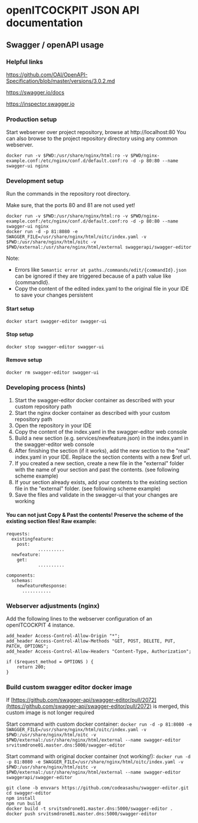 # openITCOCKPIT JSON API documentation

## Swagger / openAPI usage



### Helpful links

https://github.com/OAI/OpenAPI-Specification/blob/master/versions/3.0.2.md

https://swagger.io/docs

https://inspector.swagger.io


### Production setup

Start webserver over project repository, browse at http://localhost:80
You can also browse to the project repository directory using any common webserver.

`docker run -v $PWD:/usr/share/nginx/html:ro -v $PWD/nginx-example.conf:/etc/nginx/conf.d/default.conf:ro -d -p 80:80 --name swagger-ui nginx`


### Development setup

Run the commands in the repository root directory.

Make sure, that the ports 80 and 81 are not used yet!

```
docker run -v $PWD:/usr/share/nginx/html:ro -v $PWD/nginx-example.conf:/etc/nginx/conf.d/default.conf:ro -d -p 80:80 --name swagger-ui nginx
docker run -d -p 81:8080 -e SWAGGER_FILE=/usr/share/nginx/html/oitc/index.yaml -v $PWD:/usr/share/nginx/html/oitc -v $PWD/external:/usr/share/nginx/html/external swaggerapi/swagger-editor
```

Note:
- Errors like `Semantic error at paths./commands/edit/{commandId}.json` can be ignored if they are triggered because of a path value like {commandId}.
- Copy the content of the edited index.yaml to the original file in your IDE to save your changes persistent


#### Start setup
```
docker start swagger-editor swagger-ui
```

#### Stop setup
```
docker stop swagger-editor swagger-ui
```

#### Remove setup
```
docker rm swagger-editor swagger-ui
```


### Developing process (hints)

1. Start the swagger-editor docker container as described with your custom repository path
2. Start the nginx docker container as described with your custom repository path
3. Open the repository in your IDE
4. Copy the content of the index.yaml in the swagger-editor web console
5. Build a new section (e.g. services/newfeature.json) in the index.yaml in the swagger-editor web console
6. After finishing the section (if it works), add the new section to the "real" index.yaml in your IDE. Replace the section contents with a new $ref url.
7. If you created a new section, create a new file in the "external" folder with the name of your section and past the contents. (see following scheme example)
8. If your section already exists, add your contents to the existing section file in the "external" folder. (see following scheme example)
9. Save the files and validate in the swagger-ui that your changes are working

#### You can not just Copy & Past the contents! Preserve the scheme of the existing section files! Raw example:
```
requests:
  existingfeature:
    post:
    		..........
  newfeature:
    get:
    		..........

components:
  schemas:
    newfeatureResponse:
      ...........
```



### Webserver adjustments (nginx)
Add the following lines to the webserver configuration of an openITCOCKPIT 4 instance.

```
add_header Access-Control-Allow-Origin "*";
add_header Access-Control-Allow-Methods "GET, POST, DELETE, PUT, PATCH, OPTIONS";
add_header Access-Control-Allow-Headers "Content-Type, Authorization";

if ($request_method = OPTIONS ) {
    return 200;
}
```

### Build custom swagger editor docker image

If [https://github.com/swagger-api/swagger-editor/pull/2072](https://github.com/swagger-api/swagger-editor/pull/2072) is merged, this custom image is not longer required

Start command with custom docker container:
`docker run -d -p 81:8080 -e SWAGGER_FILE=/usr/share/nginx/html/oitc/index.yaml -v $PWD:/usr/share/nginx/html/oitc -v $PWD/external:/usr/share/nginx/html/external --name swagger-editor srvitsmdrone01.master.dns:5000/swagger-editor`

Start command with original docker container (not working!):
`docker run -d -p 81:8080 -e SWAGGER_FILE=/usr/share/nginx/html/oitc/index.yaml -v $PWD:/usr/share/nginx/html/oitc -v $PWD/external:/usr/share/nginx/html/external --name swagger-editor swaggerapi/swagger-editor`


```
git clone -b envvars https://github.com/codeasashu/swagger-editor.git
cd swagger-editor
npm install
npm run build
docker build -t srvitsmdrone01.master.dns:5000/swagger-editor .
docker push srvitsmdrone01.master.dns:5000/swagger-editor
```

